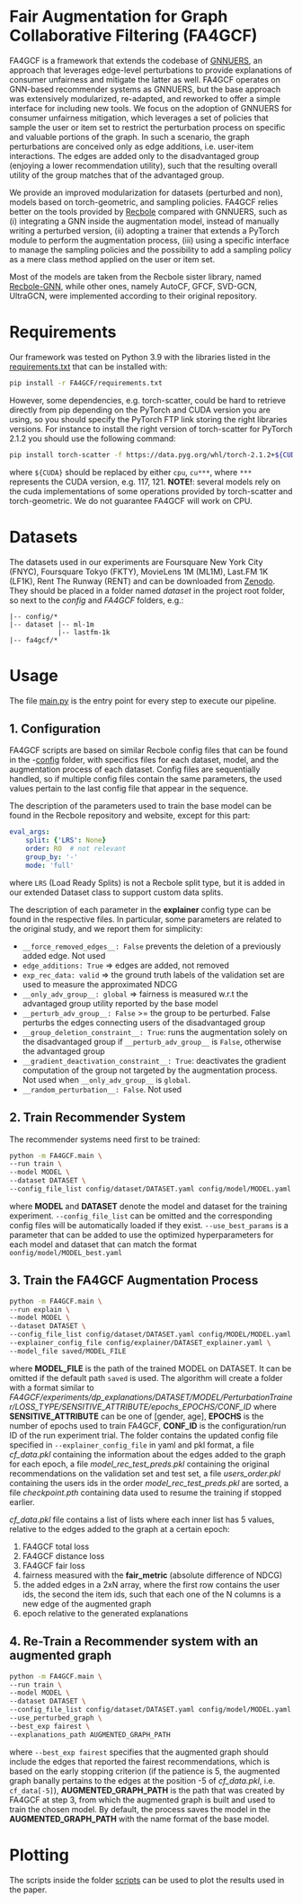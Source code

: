 # Fair Augmentation for Graph Collaborative Filtering (FA4GCF)

FA4GCF is a framework that extends the codebase of [GNNUERS](https://github.com/jackmedda/RS-BGExplainer/tree/main/gnnuers),
an approach that leverages edge-level perturbations to provide explanations of consumer unfairness and mitigate
the latter as well.
FA4GCF operates on GNN-based recommender systems as GNNUERS, but the base approach was extensively modularized,
re-adapted, and reworked to offer a simple interface for including new tools.
We focus on the adoption of GNNUERS for consumer unfairness mitigation, which leverages a set of policies that
sample the user or item set to restrict the perturbation process on specific and valuable portions of the graph.
In such a scenario, the graph perturbations are conceived only as edge additions, i.e. user-item interactions.
The edges are added only to the disadvantaged group (enjoying a lower recommendation utility), such that the
resulting overall utility of the group matches that of the advantaged group.

We provide an improved modularization for datasets (perturbed and non), models based on torch-geometric, and
sampling policies.
FA4GCF relies better on the tools provided by [Recbole](https://github.com/RUCAIBox/RecBole) compared with GNNUERS,
such as (i) integrating a GNN inside the augmentation model, instead of manually writing a perturbed version, (ii)
adopting a trainer that extends a PyTorch module to perform the augmentation process, (iii) using a specific interface
to manage the sampling policies and the possibility to add a sampling policy as a mere class method applied
on the user or item set.

Most of the models are taken from the Recbole sister library, named [Recbole-GNN](https://github.com/RUCAIBox/RecBole-GNN/tree/main),
while other ones, namely AutoCF, GFCF, SVD-GCN, UltraGCN, were implemented according to their original repository.

# Requirements
Our framework was tested on Python 3.9 with the libraries listed in the
[requirements.txt](FA4GCF/requirements.txt) that can be installed with:
```bash
pip install -r FA4GCF/requirements.txt
```
However, some dependencies, e.g. torch-scatter, could be hard to retrieve
directly from pip depending on the PyTorch and CUDA version you are using, so you should
specify the PyTorch FTP link storing the right libraries versions.
For instance to install the right version of torch-scatter for PyTorch 2.1.2
you should use the following command:
```bash
pip install torch-scatter -f https://data.pyg.org/whl/torch-2.1.2+${CUDA}.html
```
where `${CUDA}` should be replaced by either `cpu`, `cu***`, where `***` represents the
CUDA version, e.g. 117, 121.
__NOTE!__: several models rely on the cuda implementations of some operations provided by torch-scatter and
torch-geometric. We do not guarantee FA4GCF will work on CPU.

# Datasets

The datasets used in our experiments are Foursquare New York City (FNYC),
Foursquare Tokyo (FKTY), MovieLens 1M (ML1M), Last.FM 1K (LF1K), Rent The Runway (RENT) and
can be downloaded from [Zenodo](https://zenodo.org/doi/10.5281/zenodo.10625045).
They should be placed in a folder named _dataset_ in the project root folder,
so next to the _config_ and _FA4GCF_ folders, e.g.:
```
|-- config/*
|-- dataset |-- ml-1m
            |-- lastfm-1k
|-- fa4gcf/*
```

# Usage

The file [main.py](fa4gcf/main.py) is the entry point for every step to execute our pipeline.

## 1. Configuration

FA4GCF scripts are based on similar Recbole config files that can be found in the
-[config](config) folder, with specifics files for each dataset, model, and the augmentation process of each dataset.
Config files are sequentially handled, so if multiple config files contain the same parameters, the used values pertain
to the last config file that appear in the sequence.

The description of the parameters used to train the base model can be found in the Recbole repository
and website, except for this part:
```yaml
eval_args:
    split: {'LRS': None}
    order: RO  # not relevant
    group_by: '-'
    mode: 'full'
```
where `LRS` (Load Ready Splits) is not a Recbole split type, but it is added in our
extended Dataset class to support custom data splits.

The description of each parameter in the __explainer__ config type can be found in the respective files.
In particular, some parameters are related to the original study, and we report them for simplicity:
- `__force_removed_edges__: False` prevents the deletion of a previously added edge. Not used
- `edge_additions: True` => edges are added, not removed
- `exp_rec_data: valid` => the ground truth labels of the validation set are used to measure the approximated NDCG
- `__only_adv_group__: global` => fairness is measured w.r.t the advantaged group utility reported by the base model
- `__perturb_adv_group__: False` >= the group to be perturbed. False perturbs the edges connecting users of
  the disadvantaged group
- `__group_deletion_constraint__: True`: runs the augmentation solely on the disadvantaged group if
  `__perturb_adv_group__` is `False`, otherwise the advantaged group
- `__gradient_deactivation_constraint__: True`: deactivates the gradient computation of the group not targeted by
  the augmentation process. Not used when `__only_adv_group__` is `global`.
- `__random_perturbation__: False`. Not used

## 2. Train Recommender System

The recommender systems need first to be trained:
```bash
python -m FA4GCF.main \
--run train \
--model MODEL \
--dataset DATASET \
--config_file_list config/dataset/DATASET.yaml config/model/MODEL.yaml
```
where __MODEL__ and __DATASET__ denote the model and dataset for the training experiment.
`--config_file_list` can be omitted and the corresponding config files will be automatically loaded if they exist.
`--use_best_params` is a parameter that can be added to use the optimized hyperparameters for each model and dataset
that can match the format `oonfig/model/MODEL_best.yaml`

## 3. Train the FA4GCF Augmentation Process
```bash
python -m FA4GCF.main \
--run explain \
--model MODEL \
--dataset DATASET \
--config_file_list config/dataset/DATASET.yaml config/MODEL/MODEL.yaml \
--explainer_config_file config/explainer/DATASET_explainer.yaml \
--model_file saved/MODEL_FILE
```
where __MODEL_FILE__ is the path of the trained MODEL on DATASET. It can be omitted if the default path `saved` is used.
The algorithm will create a folder with a format similar to
_FA4GCF/experiments/dp_explanations/DATASET/MODEL/PerturbationTrainer/LOSS_TYPE/SENSITIVE_ATTRIBUTE/epochs_EPOCHS/CONF_ID_
where __SENSITIVE_ATTRIBUTE__ can be one of [gender, age], __EPOCHS__ is the number of
epochs used to train FA4GCF, __CONF_ID__ is the configuration/run ID of the run experiment trial.
The folder contains the updated config file specified in `--explainer_config_file` in yaml and pkl format,
a file _cf_data.pkl_ containing the information about the edges added to the graph for each epoch,
a file _model_rec_test_preds.pkl_ containing the original recommendations on the validation set and
test set, a file _users_order.pkl_ containing the users ids in the order _model_rec_test_preds.pkl_ are sorted,
a file _checkpoint.pth_ containing data used to resume the training if stopped earlier.

_cf_data.pkl_ file contains a list of lists where each inner list has 5 values, relative to the edges
added to the graph at a certain epoch:
1) FA4GCF total loss
2) FA4GCF distance loss
3) FA4GCF fair loss
4) fairness measured with the __fair_metric__ (absolute difference of NDCG)
5) the added edges in a 2xN array, where the first row contains the user ids,
the second the item ids, such that each one of the N columns is a new edge of the augmented graph
6) epoch relative to the generated explanations

## 4. Re-Train a Recommender system with an augmented graph
```bash
python -m FA4GCF.main \
--run train \
--model MODEL \
--dataset DATASET \
--config_file_list config/dataset/DATASET.yaml config/model/MODEL.yaml \
--use_perturbed_graph \
--best_exp fairest \
--explanations_path AUGMENTED_GRAPH_PATH
```
where `--best_exp fairest` specifies that the augmented graph should include the edges that reported the fairest
recommendations, which is based on the early stopping criterion (if the patience is 5, the augmented graph banally
pertains to the edges at the position -5 of _cf_data.pkl_, i.e. `cf_data[-5]`), __AUGMENTED_GRAPH_PATH__ is the path
that was created by FA4GCF at step 3, from which the augmented graph is built and used to train the chosen model.
By default, the process saves the model in the __AUGMENTED_GRAPH_PATH__ with the name format of the base model.

# Plotting

The scripts inside the folder [scripts](scripts) can be used to plot the results used in the paper.
